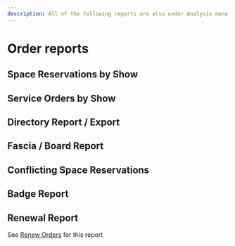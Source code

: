 ```yaml
---
description: All of the following reports are also under Analysis menu.
---
```


# Order reports

## Space Reservations by Show

## Service Orders by Show

## Directory Report / Export

## Fascia / Board Report

## Conflicting Space Reservations

## Badge Report

## Renewal Report

See [Renew Orders](renew-orders.md#renewal-orders-report) for this report
